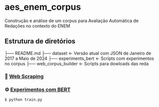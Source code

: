 # aes_enem_corpus

Construção e análise de um corpus para Avaliação Automática de Redações no contexto do ENEM

## Estrutura de diretórios

├── README.md 
├── dataset                 <- Versão atual com JSON de Janeiro de 2017 a Maio de 2024
├── experiments_bert        <- Scripts com experimentos no corpus
├── web_corpus_builder      <- Scripts para dowloads das reda

### :wrench: [Web Scraping](web_corpus_builder/)



### :gear: [Experimentos com BERT](experiments_bert/)

```bash
$ python train.py
```